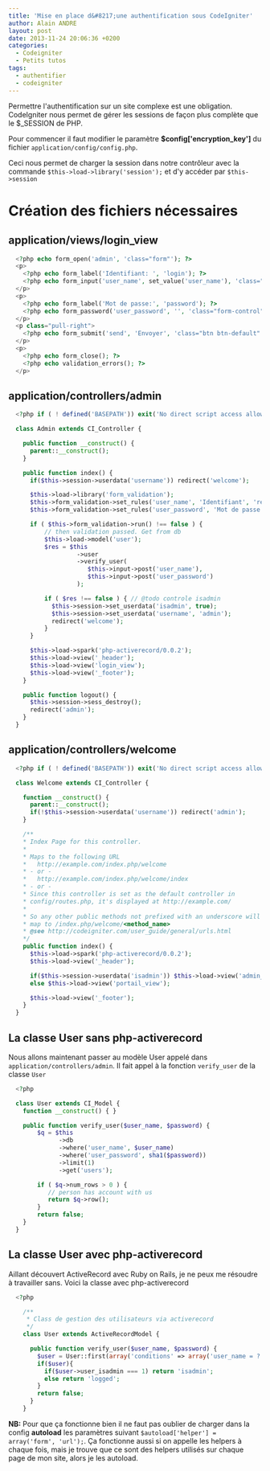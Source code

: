 ```yaml
---
title: 'Mise en place d&#8217;une authentification sous CodeIgniter'
author: Alain ANDRE
layout: post
date: 2013-11-24 20:06:36 +0200
categories:
  - Codeigniter
  - Petits tutos
tags:
  - authentifier
  - codeigniter
---
```

Permettre l'authentification sur un site complexe est une obligation. CodeIgniter nous permet de gérer les sessions de façon plus complète que le $_SESSION de PHP.

Pour commencer il faut modifier le paramètre **$config['encryption_key']** du fichier `application/config/config.php`.

Ceci nous permet de charger la session dans notre contrôleur avec la commande `$this->load->library('session');` et d'y accéder par `$this->session`

# Création des fichiers nécessaires

## application/views/login_view
```php login_view
  <?php echo form_open('admin', 'class="form"'); ?>
  <p>
    <?php echo form_label('Identifiant: ', 'login'); ?>
    <?php echo form_input('user_name', set_value('user_name'), 'class="form-control" id="login" autofocus'); ?>
  </p>
  <p>
    <?php echo form_label('Mot de passe:', 'password'); ?>
    <?php echo form_password('user_password', '', 'class="form-control" id="password"'); ?>
  </p>
  <p class="pull-right">
    <?php echo form_submit('send', 'Envoyer', 'class="btn btn-default"'); ?>
  </p>
  <p>
    <?php echo form_close(); ?>
    <?php echo validation_errors(); ?>
  </p>
```

## application/controllers/admin
```php admin
  <?php if ( ! defined('BASEPATH')) exit('No direct script access allowed');

  class Admin extends CI_Controller {

    public function __construct() {
      parent::__construct();
    }

    public function index() {
      if($this->session->userdata('username')) redirect('welcome');

      $this->load->library('form_validation');
      $this->form_validation->set_rules('user_name', 'Identifiant', 'required');
      $this->form_validation->set_rules('user_password', 'Mot de passe', 'required|min_length[4]');

      if ( $this->form_validation->run() !== false ) {
          // then validation passed. Get from db
          $this->load->model('user');
          $res = $this
                   ->user
                   ->verify_user(
                      $this->input->post('user_name'),
                      $this->input->post('user_password')
                   );

          if ( $res !== false ) { // @todo controle isadmin
            $this->session->set_userdata('isadmin', true);
            $this->session->set_userdata('username', 'admin');
            redirect('welcome');
          }
      }

      $this->load->spark('php-activerecord/0.0.2');
      $this->load->view('_header');
      $this->load->view('login_view');
      $this->load->view('_footer');
    }

    public function logout() {
      $this->session->sess_destroy();
      redirect('admin');
    }
  }
```

## application/controllers/welcome
```php welcome
  <?php if ( ! defined('BASEPATH')) exit('No direct script access allowed');

  class Welcome extends CI_Controller {

    function __construct() {
      parent::__construct();
      if(!$this->session->userdata('username')) redirect('admin');
    }

    /**
    * Index Page for this controller.
    *
    * Maps to the following URL
    *   http://example.com/index.php/welcome
    * - or -
    *   http://example.com/index.php/welcome/index
    * - or -
    * Since this controller is set as the default controller in
    * config/routes.php, it's displayed at http://example.com/
    *
    * So any other public methods not prefixed with an underscore will
    * map to /index.php/welcome/<method_name>
    * @see http://codeigniter.com/user_guide/general/urls.html
    */
    public function index() {
      $this->load->spark('php-activerecord/0.0.2');
      $this->load->view('_header');

      if($this->session->userdata('isadmin')) $this->load->view('admin_view');
      else $this->load->view('portail_view');

      $this->load->view('_footer');
    }
  }
```

## La classe User sans php-activerecord

Nous allons maintenant passer au modèle User appelé dans `application/controllers/admin`. Il fait appel à la fonction `verify_user` de la classe `User`
```php admin
  <?php

  class User extends CI_Model {
    function __construct() { }

    public function verify_user($user_name, $password) {
        $q = $this
              ->db
              ->where('user_name', $user_name)
              ->where('user_password', sha1($password))
              ->limit(1)
              ->get('users');

        if ( $q->num_rows > 0 ) {
           // person has account with us
           return $q->row();
        }
        return false;
    }
  }
```

## La classe User avec php-activerecord

Aillant découvert ActiveRecord avec Ruby on Rails, je ne peux me résoudre à travailler sans. Voici la classe avec php-activerecord
```php admin
  <?php

    /**
     * Class de gestion des utilisateurs via activerecord
     */
    class User extends ActiveRecordModel {

      public function verify_user($user_name, $password) {
        $user = User::first(array('conditions' => array('user_name = ? and user_password = ?', $user_name, sha1($password)) ));
        if($user){
          if($user->user_isadmin === 1) return 'isadmin';
          else return 'logged';
        }
        return false;
      }
    }
```

**NB:** Pour que ça fonctionne bien il ne faut pas oublier de charger dans la config **autoload** les paramètres suivant `$autoload['helper'] = array('form', 'url');`. Ça fonctionne aussi si on appelle les helpers à chaque fois, mais je trouve que ce sont des helpers utilisés sur chaque page de mon site, alors je les autoload.
